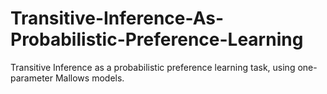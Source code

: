 # Transitive-Inference-As-Probabilistic-Preference-Learning
Transitive Inference as a probabilistic preference learning task, using one-parameter Mallows models.
